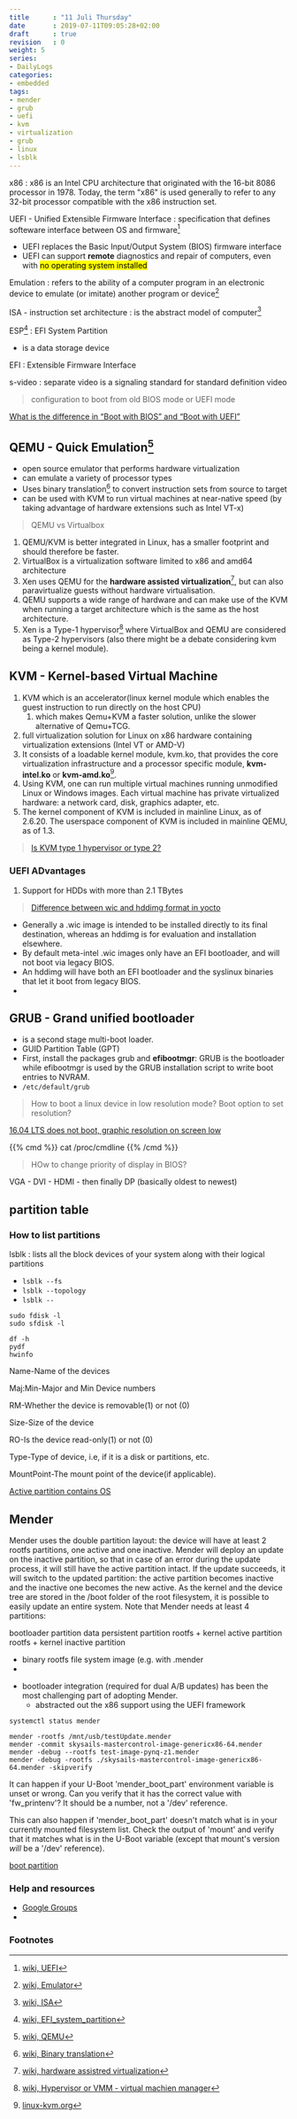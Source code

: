 ```yaml
---
title      : "11 Juli Thursday"
date       : 2019-07-11T09:05:28+02:00
draft      : true
revision   : 0
weight: 5
series:
- DailyLogs
categories:
- embedded
tags:
- mender
- grub
- uefi
- kvm
- virtualization
- grub
- linux
- lsblk
---
```


x86
: x86 is an Intel CPU architecture that originated with the 16-bit 8086 processor
in 1978. Today, the term "x86" is used generally to refer to any 32-bit processor
compatible with the x86 instruction set.

UEFI - Unified Extensible Firmware Interface
: specification that defines softeware interface between OS and firmware[^1]
* UEFI replaces the Basic Input/Output System (BIOS) firmware interface
* UEFI can support **remote** diagnostics and repair of computers, even with <mark>no operating system installed</mark>

Emulation
: refers to the ability of a computer program in an electronic device to emulate (or imitate) another program or device[^2]

ISA - instruction set architecture
: is the abstract model of computer[^5]

ESP[^10]
: EFI System Partition
* is a data storage device

EFI
: Extensible Firmware Interface

s-video
: separate video is a signaling standard for standard definition video

> configuration to boot from old BIOS mode or UEFI mode

[What is the difference in “Boot with BIOS” and “Boot with UEFI”](https://superuser.com/questions/496026/what-is-the-difference-in-boot-with-bios-and-boot-with-uefi)



## QEMU - Quick Emulation[^3]

* open source emulator that performs hardware virtualization
* can emulate a variety of processor types
* Uses binary translation[^4] to convert instruction sets from source to target
* can be used with KVM to run virtual machines at near-native speed (by taking advantage of hardware extensions such as Intel VT-x)

> QEMU vs Virtualbox

1. QEMU/KVM is better integrated in Linux, has a smaller footprint and should therefore be faster.
2. VirtualBox is a virtualization software limited to x86 and amd64 architecture
3. Xen uses QEMU for the **hardware assisted virtualization**[^7], but can also paravirtualize guests without hardware virtualisation.
4. QEMU supports a wide range of hardware and can make use of the KVM when running a target architecture which is the same as the host architecture.
5. Xen is a Type-1 hypervisor[^6] where VirtualBox and QEMU are considered as Type-2 hypervisors (also there might be a debate considering kvm being a kernel module).

## KVM - Kernel-based Virtual Machine

1. KVM which is an accelerator(linux kernel module which enables the guest instruction to run directly on the host CPU)
   1. which makes Qemu+KVM a faster solution, unlike the slower alternative of Qemu+TCG.
2. full virtualization solution for Linux on x86 hardware containing virtualization extensions (Intel VT or AMD-V)
3. It consists of a loadable kernel module, kvm.ko, that provides the core virtualization infrastructure and a processor specific module, **kvm-intel.ko** or **kvm-amd.ko**[^8].
4. Using KVM, one can run multiple virtual machines running unmodified Linux or Windows images. Each virtual machine has private virtualized hardware: a network card, disk, graphics adapter, etc.
5. The kernel component of KVM is included in mainline Linux, as of 2.6.20. The userspace component of KVM is included in mainline QEMU, as of 1.3.

> [Is KVM type 1 hypervisor or type 2?](https://serverfault.com/questions/855094/is-kvm-a-type-1-or-type-2-hypervisor)

### UEFI ADvantages

1. Support for HDDs with more than 2.1 TBytes

> [Difference between wic and hddimg format in yocto](https://stackoverflow.com/questions/49527057/difference-between-wic-and-hddimg-format-in-yocto)

* Generally a .wic image is intended to be installed directly to its final destination, whereas an hddimg is for evaluation and installation elsewhere.
* By default meta-intel .wic images only have an EFI bootloader, and will not boot via legacy BIOS.
* An hddimg will have both an EFI bootloader and the syslinux binaries that let it boot from legacy BIOS.
*


## GRUB - Grand unified bootloader

* is a second stage multi-boot loader.
* GUID Partition Table (GPT)
* First, install the packages grub and **efibootmgr**: GRUB is the bootloader while efibootmgr is used by the GRUB installation script to write boot entries to NVRAM.
* `/etc/default/grub`

> How to boot a linux device in low resolution mode? Boot option to set resolution?

[16.04 LTS does not boot, graphic resolution on screen low](https://www.labdoo.org/content/1604-lts-does-not-boot-graphic-resolution-screen-low)

{{% cmd %}}
    cat /proc/cmdline
{{% /cmd %}}

> HOw to change priority of display in BIOS?

VGA - DVI - HDMI - then finally DP (basically oldest to newest)

## partition table


### How to list partitions

lsblk
: lists all the block devices of your system along with their logical partitions
* `lsblk --fs`
* `lsblk --topology`
* `lsblk --`

```
sudo fdisk -l
sudo sfdisk -l

df -h
pydf
hwinfo
```



Name-Name of the devices

Maj:Min-Major and Min Device numbers

RM-Whether the device is removable(1) or not (0)

Size-Size of the device

RO-Is the device read-only(1) or not (0)

Type-Type of device, i.e, if it is a disk or partitions, etc.

MountPoint-The mount point of the device(if applicable).

[Active partition contains OS](http://www.linfo.org/active_partition.html)

## Mender

Mender uses the double partition layout: the device will have at least 2 rootfs partitions, one active and one inactive. Mender will deploy an update on the inactive partition, so that in case of an error during the update process, it will still have the active partition intact. If the update succeeds, it will switch to the updated partition: the active partition becomes inactive and the inactive one becomes the new active. As the kernel and the device tree are stored in the /boot folder of the root filesystem, it is possible to easily update an entire system. Note that Mender needs at least 4 partitions:

bootloader partition
data persistent partition
rootfs + kernel active partition
rootfs + kernel inactive partition

- binary rootfs file system image (e.g. with .mender
-

* bootloader integration (required for dual A/B updates) has been the most challenging part of adopting Mender.
  * abstracted out the x86 support using the UEFI framework

```
systemctl status mender

mender -rootfs /mnt/usb/testUpdate.mender
mender -commit skysails-mastercontrol-image-genericx86-64.mender
mender -debug --rootfs test-image-pynq-z1.mender
mender -debug -rootfs ./skysails-mastercontrol-image-genericx86-64.mender -skipverify
```

It can happen if your U-Boot 'mender_boot_part' environment variable is
unset or wrong. Can you verify that it has the correct value with
'fw_printenv'? It should be a number, not a '/dev' reference.

This can also happen if 'mender_boot_part' doesn't match what is in your
currently mounted filesystem list. Check the output of 'mount' and
verify that it matches what is in the U-Boot variable (except that
mount's version *will* be a '/dev' reference).

[boot partition](https://en.wikipedia.org/wiki/System_partition_and_boot_partition)

### Help and resources

+ [Google Groups](https://groups.google.com/a/lists.mender.io/forum/#!forum/mender)
+



### Footnotes

[^1]: [wiki, UEFI](https://en.wikipedia.org/wiki/Unified_Extensible_Firmware_Interface)
[^2]: [wiki, Emulator](https://en.wikipedia.org/wiki/Emulator)
[^3]: [wiki, QEMU](https://en.wikipedia.org/wiki/QEMU)
[^4]: [wiki, Binary translation](https://en.wikipedia.org/wiki/Binary_translation)
[^5]: [wiki, ISA](https://en.wikipedia.org/wiki/Instruction_set_architecture)
[^6]: [wiki, Hypervisor or VMM - virtual machien manager](https://en.wikipedia.org/wiki/Hypervisor)
[^7]: [wiki, hardware assistred virtualization](https://en.wikipedia.org/wiki/Hardware-assisted_virtualization)
[^8]: [linux-kvm.org](https://www.linux-kvm.org/page/Main_Page)
[^9]: [kvm offical forum/blog](https://planet.virt-tools.org/)
[^10]: [wiki, EFI_system_partition](https://en.wikipedia.org/wiki/EFI_system_partition)
[^11]: [wiki, s-video](https://en.wikipedia.org/wiki/S-Video)
